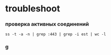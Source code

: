 troubleshoot
============

### проверка активных соединений

    ss -t -a -n | grep :443 | grep -i est | wc -l
    
### g